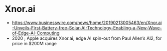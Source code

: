 # Xnor.ai

* https://www.businesswire.com/news/home/20190213005463/en/Xnor.ai-Unveils-First-Battery-free-Solar-AI-Technology-Enabling-a-New-Wave-of-Edge-AI-Computing
* 2020 ; Apple acquires Xnor.ai, edge AI spin-out from Paul Allen’s AI2, for price in $200M range

